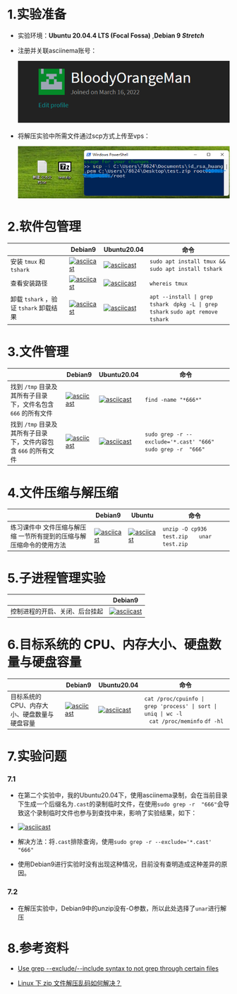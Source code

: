 # 1.实验准备

- 实验环境：**Ubuntu 20.04.4 LTS (Focal Fossa)** ,**Debian 9 *Stretch***

- 注册并关联asciinema账号：

  ![asciinema](./img/pre-work-asciinema.png)

- 将解压实验中所需文件通过scp方式上传至vps：

  ![zip](./img/pre-work-zip.png)

  





# 2.软件包管理

|                                        | Debian9                                                      | Ubuntu20.04                                                  | 命令                                                         |
| -------------------------------------- | ------------------------------------------------------------ | ------------------------------------------------------------ | ------------------------------------------------------------ |
| 安装 `tmux` 和 `tshark`                | [![asciicast](https://asciinema.org/a/JdtOpZL2GGr4YMAoT0ohL4kHT.svg)](https://asciinema.org/a/JdtOpZL2GGr4YMAoT0ohL4kHT) | [![asciicast](https://asciinema.org/a/kfQrnKn0Pp5Jkh3mvwA4KZxeJ.svg)](https://asciinema.org/a/kfQrnKn0Pp5Jkh3mvwA4KZxeJ) | ` sudo apt install tmux && sudo apt install tshark  `        |
| 查看安装路径                           | [![asciicast](https://asciinema.org/a/kGGJzh7BxZcBCLTOvjFLzi6F0.svg)](https://asciinema.org/a/kGGJzh7BxZcBCLTOvjFLzi6F0) | [![asciicast](https://asciinema.org/a/E0CiPAomFoNGSwmDgqoRehUUn.svg)](https://asciinema.org/a/E0CiPAomFoNGSwmDgqoRehUUn) | `whereis tmux `                                              |
| 卸载 `tshark` ，验证 `tshark` 卸载结果 | [![asciicast](https://asciinema.org/a/9eZCz9FS0m6z2W5JMzb8qfbfs.svg)](https://asciinema.org/a/9eZCz9FS0m6z2W5JMzb8qfbfs) | [![asciicast](https://asciinema.org/a/0EnHb2EwkouWMrOk1JcnszoO6.svg)](https://asciinema.org/a/0EnHb2EwkouWMrOk1JcnszoO6) | <code>apt --install &#124; grep tshark</code>  <code> dpkg -L &#124; grep tshark</code>                                                  `sudo apt remove tshark` |



# 3.文件管理

|                                                              | Debian9                                                      | Ubuntu20.04                                                  | 命令                                                         |
| ------------------------------------------------------------ | ------------------------------------------------------------ | ------------------------------------------------------------ | ------------------------------------------------------------ |
| 找到 `/tmp` 目录及其所有子目录下，文件名包含 `666` 的所有文件 | [![asciicast](https://asciinema.org/a/r9ZTmEsATSVaIbXkXNSICzyCQ.svg)](https://asciinema.org/a/r9ZTmEsATSVaIbXkXNSICzyCQ) | [![asciicast](https://asciinema.org/a/A6ikgBJvTf5RmZ3VRBvGNZT4J.svg)](https://asciinema.org/a/A6ikgBJvTf5RmZ3VRBvGNZT4J) | `find -name "*666*"`                                         |
| 找到 `/tmp` 目录及其所有子目录下，文件内容包含 `666` 的所有文件 | [![asciicast](https://asciinema.org/a/rDk1QEcKV6Z7PWC8FYHAy9X9Q.svg)](https://asciinema.org/a/rDk1QEcKV6Z7PWC8FYHAy9X9Q) | [![asciicast](https://asciinema.org/a/36FAFDdJ51UCOeFvUmnLRcGYR.svg)](https://asciinema.org/a/36FAFDdJ51UCOeFvUmnLRcGYR) | `sudo grep -r --exclude='*.cast' "666"  `  `sudo grep -r  "666"  ` |



# 4.文件压缩与解压缩

|                                                              | Debian9                                                      | Ubuntu                                                       | 命令                                                         |
| ------------------------------------------------------------ | ------------------------------------------------------------ | ------------------------------------------------------------ | ------------------------------------------------------------ |
| 练习课件中 文件压缩与解压缩 一节所有提到的压缩与解压缩命令的使用方法 | [![asciicast](https://asciinema.org/a/EJKtFoqirCWwRhISZGmixkz8A.svg)](https://asciinema.org/a/EJKtFoqirCWwRhISZGmixkz8A) | [![asciicast](https://asciinema.org/a/C3m3qodg2j0kabSc10jleVD2n.svg)](https://asciinema.org/a/C3m3qodg2j0kabSc10jleVD2n) | `unzip -O cp936  test.zip   `                                      `unar test.zip  ` |



# 5.子进程管理实验

|                                | Debian9                                                      |
| ------------------------------ | ------------------------------------------------------------ |
| 控制进程的开启、关闭、后台挂起 | [![asciicast](https://asciinema.org/a/t5hzKEmGsbgzWqIJ8tpV0yYRM.svg)](https://asciinema.org/a/t5hzKEmGsbgzWqIJ8tpV0yYRM) |



# 6.目标系统的 CPU、内存大小、硬盘数量与硬盘容量

|                                              | Debian9                                                      | Ubuntu20.04                                                  | 命令                                                         |
| -------------------------------------------- | ------------------------------------------------------------ | ------------------------------------------------------------ | ------------------------------------------------------------ |
| 目标系统的 CPU、内存大小、硬盘数量与硬盘容量 | [![asciicast](https://asciinema.org/a/NzuVMCGOZ0kJaCcBkC01FhuLV.svg)](https://asciinema.org/a/NzuVMCGOZ0kJaCcBkC01FhuLV) | [![asciicast](https://asciinema.org/a/rF0z3UY5uHfI3S2oICFnwnXxM.svg)](https://asciinema.org/a/rF0z3UY5uHfI3S2oICFnwnXxM) | <code>cat /proc/cpuinfo &#124; grep 'process' &#124; sort &#124; uniq &#124; wc -l   </code>                                                                                                                                                                                                                                  `cat /proc/meminfo`                                                                                                                                                                                                   `df -hl` |



# 7.实验问题

### 7.1

- 在第二个实验中，我的Ubuntu20.04下，使用asciinema录制，会在当前目录下生成一个后缀名为`.cast`的录制临时文件，在使用`sudo grep -r  "666"`会导致这个录制临时文件也参与到查找中来，影响了实验结果，如下：

- [![asciicast](https://asciinema.org/a/fLZIgqEsKXz9X0nZpT3PcVsK9.svg)](https://asciinema.org/a/fLZIgqEsKXz9X0nZpT3PcVsK9)

- 解决方法：将`.cast`排除查询，使用`sudo grep -r --exclude='*.cast' "666"`  
- 使用Debian9进行实验时没有出现这种情况，目前没有查明造成这种差异的原因。

### 7.2

- 在解压实验中，Debian9中的unzip没有-O参数，所以此处选择了`unar`进行解压



# 8.参考资料

- [Use grep --exclude/--include syntax to not grep through certain files](https://stackoverflow.com/questions/221921/use-grep-exclude-include-syntax-to-not-grep-through-certain-files)

- [Linux 下 zip 文件解压乱码如何解决？](https://www.zhihu.com/question/20523036)

